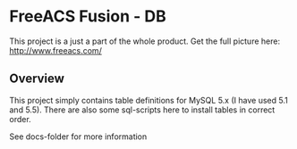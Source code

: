 FreeACS Fusion - DB
====================
This project is a just a part of the whole product. Get the full picture here: 
http://www.freeacs.com/

Overview
--------
This project simply contains table definitions for MySQL 5.x (I have used 5.1
and 5.5). There are also some sql-scripts here to install tables in correct order.

See docs-folder for more information

